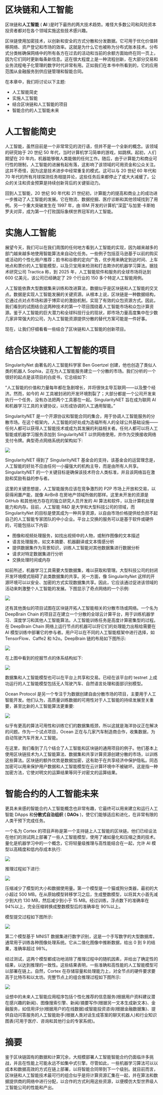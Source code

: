 # 区块链和人工智能

区块链和**人工智能** ( **AI** )是时下最热的两大技术趋势。难怪大多数公司和风险资本投资者都对在各个领域实施这些技术感兴趣。

区块链使用加密技术，以创新和安全的方式分散和分发数据。它可用于优化价值转移网络、资产登记和市场的效率。这就是为什么它也被称为分布式账本技术。分布式分类帐确保网络中的所有各方在过去的活动和当前的余额方面始终在同一页上，因为它们同时更新每条新信息。这在很大程度上是一种流程创新，在大部分交易和业务流程电子化管理的数字时代非常有用。正如我们在本书中所看到的，它的应用范围从金融服务到供应链管理和智能合同。

在本章中，我们将讨论以下主题:

*   人工智能简史
*   实施人工智能
*   结合区块链和人工智能的项目
*   智能合约的人工智能未来

# 人工智能简史

人工智能，虽然目前是一个非常常见的流行语，但并不是一个全新的概念。该领域的研究始于 20 世纪 50 年代，当时计算机学习简单的游戏，如跳棋。起初，人们期望在 20 年内，机器能够做人类能做的任何工作。随后，由于计算能力和商业可行性的限制，人工智能的进展有起有落，这影响了该领域的可用资金和公众关注。这并不奇怪，因为这是技术进步中经常重复的模式。这可以与 20 世纪 60 年代和 70 年代的所有月球探测任务相提并论，这些任务后来都停止了或大大减缓了。公众的关注和资金预算是持续创新背后的关键驱动力。

回到人工智能，20 世纪 90 年代和 21 世纪初，计算能力的提高和商业上的成功进一步推动了人工智能的发展。它在物流、数据挖掘、医疗诊断和其他领域找到了用例。另一个重大突破发生在 1997 年，由 IBM 开发的计算机“深蓝”与加里·卡斯帕罗夫对弈，成为第一个打败国际象棋世界冠军的人工智能。

# 实施人工智能

展望今天，我们可以在我们周围的任何地方看到人工智能的实现，因为越来越多的部门越来越多地使用智能算法来自动化任务。一些例子包括亚马逊基于以前的购买或活动的个性化用户推荐；脸书和谷歌的定向广告，优步用来确定到达时间、上车地点和票价的人工智能模型，以及贝宝用来检测和打击欺诈的机器学习算法。据技术研究公司 Tractica 称，到 2025 年，人工智能软件和服务的全球市场将达到 600 亿美元，该公司已经确定了 29 个行业的 150 多个特定人工智能用例。

人工智能依靠大型数据集来训练和改进算法，数据似乎是区块链和人工智能的交叉点。数据是实现人工智能发展的关键资源。从根本上说，区块链是一种数据结构，它通过点对点市场和源于博弈论的激励机制，实现了有效的众包资源方式。因此，我们看到的试图结合这两种技术的第一个项目围绕着人工智能市场和众包计算资源。鉴于人工智能的巨大潜力和全球科技行业的现状，即市场力量高度集中在少数几家非常强大的公司，为人工智能资源提供分散的替代方案可能是一件好事。

现在，让我们仔细看看一些结合了区块链和人工智能的创新项目。

# 结合区块链和人工智能的项目

SingularityNet 由著名的人工智能科学家 Ben Goertzel 创建，他也创造了类似人类的机器人 Sophia，正在为人工智能服务建立一个分散的市场。我们分析的一个很好的起点是该项目的白皮书，它总结如下:

“人工智能的价值和力量每年都在急剧增长，并将很快主导互联网——以及整个经济。然而，如今的 AI 工具被封闭的开发环境割裂了；大部分都是一个公司开发来执行一个任务，没有办法把两个工具塞在一起。SingularityNET 旨在成为联网 AI 和机器学习工具的关键协议，以形成协调的人工通用智能。”

SingularityNET 是一个开源协议和智能合同的集合，用于协调人工智能服务的分散市场。在这个框架内，人工智能的好处成为造福所有人的全球公共基础设施——任何人都可以获得人工智能技术或成为其发展的利益相关者。任何人都可以将人工智能或机器学习服务添加到 SingularityNET 以供网络使用，并作为交换接收网络支付令牌。典型奇点网络系统的架构如下:

![](img/3685e95f-56b5-4952-bcf9-97a07c557b53.png)

SingularityNET 得到了 SingularityNET 基金会的支持，该基金会的运营理念是，人工智能的好处不应由任何一小撮强大的机构主导，而是由所有人共享。SingularityNET 的一个关键目标是确保该技术符合人类标准，并且该网络旨在激励和奖励有益的参与者。

这里的关键思想是，人工智能服务应该在竞争激烈的 P2P 市场上开放和交易，以获得闲置产能，就像 AirBnB 在房地产领域所做的那样。这里未开发的资源是 GitHub 和其他地方存在的独立研究人员开发的 AI 算法和软件，以及计算机处理能力和内存。目前，人工智能 R&D 是大学和大型科技公司的领域，而 SingularityNet 的目标是使其成为一种共享资源，以自由市场价格提供给负担不起自己的人工智能专家团队的中小企业。平台上交换的服务可以是基于软件或硬件的，可能包括以下内容:

*   图像和视频处理服务，如找出视频中的人物，或制作图像的文本描述
*   语言处理服务，如文本摘要、机器翻译或文本情感分析
*   提供数据集作为背景知识，训练人工智能对其他数据集进行数据分析
*   请求对特定数据集进行分析
*   交换处理时间或内存

如前所述，机器学习工具需要大型数据集，难以获取和管理。大型科技公司的封闭开发环境模式阻碍了此类数据集的共享。另一方面，像 SingularityNet 这样的开源环境可以以安全、加密的方式实现数据集共享。因此，它应该通过促进该领域的活动来刺激整个人工智能的发展。下图显示了奇点网络的一个示例:

![](img/f65e0359-bb5f-4177-b7cc-84c8d2795508.png)

还有其他类似的项目试图在区块链开拓人工智能相关的分散市场或网络。一个名为 DeepBrain Chain 的项目正在建立一个分散的全球云计算平台，用于训练机器学习、深度学习和其他人工智能算法。人工智能训练任务是高度计算密集型的过程。在 DeepBrain Chain 网络上运行节点的机器可以将它们的处理能力出租给需要在 AI 模型训练中部署它的参与者。用户可以在不同的人工智能框架中进行选择，如 TensorFlow、Caffe2 和 h2o。DeepBrain 链的布局如下图所示:

![](img/fc2e5815-98bd-4b78-a95b-f93907c6cb4b.png)

在上图中看到的挖掘节点的体系结构如下:

![](img/0231a598-2872-4542-901a-41df8b7e90fe.png)

数据集和人工智能模型也可以在平台上共享和交易。已经在该平台的 testnet 上成功运行的人工智能模型包括无人驾驶汽车、自然语言处理和面部识别模型。

Ocean Protocol 是另一个专注于为数据创建自由分散市场的项目，主要用于人工智能开发。他们认为，高质量训练数据的可用性对于人工智能的持续发展至关重要，甚至比新的人工智能算法更重要:

![](img/ff7c0b48-ac69-4989-a4df-8a18dc0ecf96.png)

似乎有更高的算法可用性和训练它们的数据集瓶颈，所以这就是海洋协议正在解决的问题。作为一个试点项目，Ocean 正在与几家汽车制造商合作，收集数据，为自动驾驶汽车开发人工智能。

在这里，我们看到了几个结合了人工智能和区块链的通用项目的例子。他们基本上使用区块链技术为人工智能算法、数据集和共享计算资源创建分散的市场，以训练这些算法。区块链的额外优势是数据加密，这有助于在共享经济中保护隐私。同态加密可以用来保护用户数据和人工智能模型在云计算环境中不被破坏。这是指一种加密方法，它使对明文的运算结果等同于对密文的运算结果。

# 智能合约的人工智能未来

更具未来感的智能合约人工智能概念也非常有趣，它最终可以用来建立和运行人工智能 DApps 和**分散式自治组织** ( **DAOs** )，使它们能够适应和进化，在非常有限的人类干预下完成任务。

一个名为 Cortex 的项目声称是第一个支持链上人工智能的区块链。他们已经设法在他们的测试网上部署了一些人工智能模型，使用了诸如量化和压缩之类的技术。量化是机器学习中的一个概念，它将轻量级推理与高性能结合在一起，允许 AI 模型以高精度和低内存成本执行:

![](img/f0c42a83-e8b6-43b6-83d4-91ab61ce7d50.png)

推理过程如下进行:

![](img/c4cda166-fe07-49ad-8df1-ae3ac9512377.png)

压缩减少了模型的大小和数据使用量。第一个模型是一个猫或狗分类器，最初的大小超过 500 MB。在从原始模型转移学习之后，生成整数模型，以将其大小首先减少到大约 130 MB，然后减少到小于 15 MB。经过训练，浮点数下的准确率在 94%以上，完全压缩转换成整数模型后的准确率在 90%以上。

模型提交过程如下图所示:

![](img/20240fe1-d2bb-4f4b-9c48-f2360c2149a3.png)

第二个模型基于 MNIST 数据集进行数字识别，这是一个手写数字的大型数据库，通常用于训练各种图像处理系统。它从二值化图像中推断数据，给出 0 到 9 的结果，准确率超过 98%。

经过测试，这两个模型都成功地消除了推理过程中的随机因素，并给出了确定性的结果，以达到推理的一致性。这些结果表明，一些准确和高性能的人工智能模型可以部署在链上。自然，Cortex 在存储容量和处理能力上，对全节点的硬件要求要高于比特币和以太坊。完整节点上的组合推理过程如下图所示:

![](img/59687d69-0a4b-4ad9-bf68-343313276474.png)

设想中的未来人工智能应用程序包括个性化推荐的信息服务(根据用户资料建议潜在感兴趣的新闻)、图像搜索引擎、新闻/摘要写作(根据另一文本生成新文本)、金融服务，如信用评分(根据用户的在线数据)或智能投资咨询(根据金融数据集)、提供自动问答服务的人工智能助手(根据人类对话生成答案的聊天机器人)和行业知识图表(可用于医疗、咨询和其他行业的专家系统)。

# 摘要

鉴于区块链固有的数据和计算冗余，大规模部署人工智能智能合约仍面临许多挑战，并且在性能上可能永远不如集中式引擎。尽管如此，一些机器学习算法可以以成本和数据高效的方式在链上部署，以将智能合同带到下一个级别。就目前而言，区块链和人工智能技术最可行的组合似乎是将计算资源汇集在一起，并在算法和数据提供商的网络中进行分配，以合作的方式利用这些资源，以便模仿大型世界级人工智能公司的性能和产出。